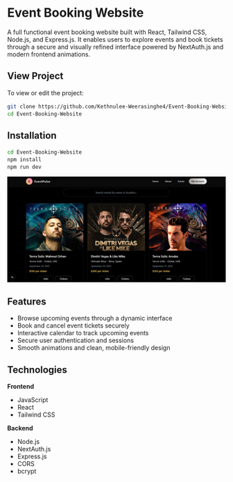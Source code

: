# Event Booking Website

A full functional event booking website built with React, Tailwind CSS, Node.js, and Express.js. It enables users to explore events and book tickets through a secure and visually refined interface powered by NextAuth.js and modern frontend animations.

## View Project

To view or edit the project:

```bash
git clone https://github.com/Kethnulee-Weerasinghe4/Event-Booking-Website.git
cd Event-Booking-Website
```
## Installation

```bash
cd Event-Booking-Website
npm install
npm run dev
```

![Website Preview](./preview.png)

## Features

- Browse upcoming events through a dynamic interface
- Book and cancel event tickets securely
- Interactive calendar to track upcoming events
- Secure user authentication and sessions  
- Smooth animations and clean, mobile-friendly design
   
## Technologies

**Frontend**

- JavaScript
- React
- Tailwind CSS

**Backend**

- Node.js
- NextAuth.js
- Express.js
- CORS
- bcrypt
